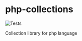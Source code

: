 # php-collections

![Tests](https://github.com/worksolutions/php-collections/workflows/Unit%20tests/badge.svg)

Collection library for php language
